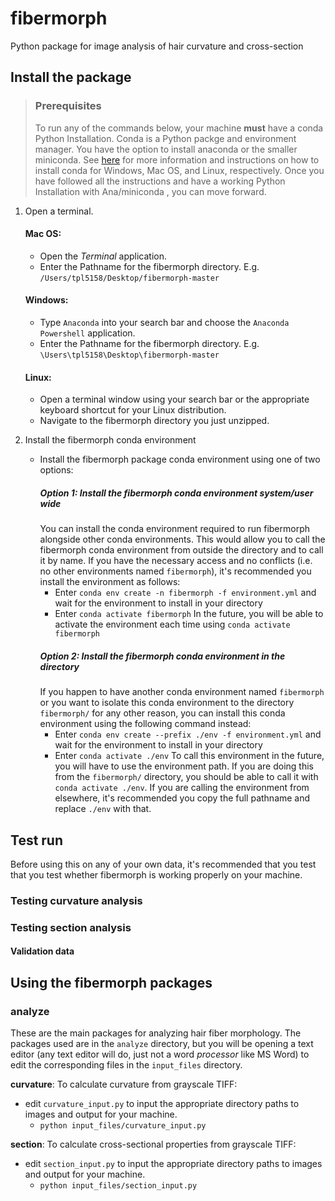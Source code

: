 # fibermorph
Python package for image analysis of hair curvature and cross-section

## Install the package

> ### Prerequisites
> To run any of the commands below, your machine **must** have a conda Python Installation. Conda is a Python packge and environment manager. You have the option to install anaconda or the smaller miniconda. 
> See [here](https://docs.conda.io/projects/conda/en/latest/user-guide/install/index.html) for more information and instructions on how to install conda for Windows, Mac OS, and Linux, respectively.
> Once you have followed all the instructions and have a working Python Installation with Ana/miniconda , you can move forward.

1. Open a terminal.
    #### Mac OS: 
      + Open the *Terminal* application.
      + Enter the Pathname for the fibermorph directory. E.g. `/Users/tpl5158/Desktop/fibermorph-master`
    #### Windows:
      + Type `Anaconda` into your search bar and choose the `Anaconda Powershell` application.
      + Enter the Pathname for the fibermorph directory. E.g. `\Users\tpl5158\Desktop\fibermorph-master`
    #### Linux:
      + Open a terminal window using your search bar or the appropriate keyboard shortcut for  your Linux distribution.
      + Navigate to the fibermorph directory you just unzipped.
      
      
2. Install the fibermorph conda environment
      + Install the fibermorph package conda environment using one of two options:
        ##### Option 1: Install the fibermorph conda environment system/user wide 
        You can install the conda environment required to run fibermorph alongside other conda environments. This would allow you to call the fibermorph conda environment from outside the directory and to call it by name. If you have the necessary access and no conflicts (i.e. no other environments named `fibermorph`), it's recommended you install the environment as follows:
        + Enter `conda env create -n fibermorph -f environment.yml` and wait for the environment to install in your directory
        + Enter `conda activate fibermorph`
        In the future, you will be able to activate the environment each time using `conda activate fibermorph`
        ##### Option 2: Install the fibermorph conda environment in the directory
        If you happen to have another conda environment named `fibermorph` or you want to isolate this conda environment to the directory `fibermorph/` for any other reason, you can install this conda environment using the following command instead:
        + Enter `conda env create --prefix ./env -f environment.yml` and wait for the environment to install in your directory
        + Enter `conda activate ./env`
        To call this environment in the future, you will have to use the environment path. If you are doing this from the `fibermorph/` directory, you should be able to call it with `conda activate ./env`. If you are calling the environment from elsewhere, it's recommended you copy the full pathname and replace `./env` with that.   

## Test run
Before using this on any of your own data, it's recommended that you test that you test whether fibermorph is working properly on your machine. 

### Testing curvature analysis

### Testing section analysis



#### Validation data



## Using the fibermorph packages

### analyze 
These are the main packages for analyzing hair fiber morphology. The packages used are in the `analyze` directory, but you will be opening a text editor (any text editor will do, just not a word _processor_ like MS Word)  to edit the corresponding files in the `input_files` directory.

**curvature**: To calculate curvature from grayscale TIFF:
- edit `curvature_input.py` to input the appropriate directory paths to images and output for your machine.
    + `python input_files/curvature_input.py`

**section**: To calculate cross-sectional properties from grayscale TIFF:
- edit `section_input.py` to input the appropriate directory paths to images and output for your machine.
    + `python input_files/section_input.py`


    
